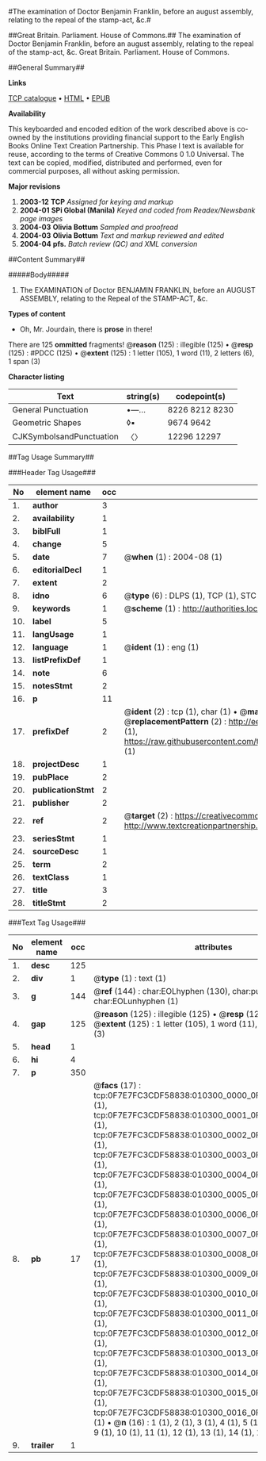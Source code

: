 #The examination of Doctor Benjamin Franklin, before an august assembly, relating to the repeal of the stamp-act, &c.#

##Great Britain. Parliament. House of Commons.##
The examination of Doctor Benjamin Franklin, before an august assembly, relating to the repeal of the stamp-act, &c.
Great Britain. Parliament. House of Commons.

##General Summary##

**Links**

[TCP catalogue](http://www.ota.ox.ac.uk/tcp/)  • 
[HTML](http://tei.it.ox.ac.uk/tcp/Texts-HTML/free/N08/N08073.html)  • 
[EPUB](http://tei.it.ox.ac.uk/tcp/Texts-EPUB/free/N08/N08073.epub)

**Availability**

This keyboarded and encoded edition of the
	       work described above is co-owned by the institutions
	       providing financial support to the Early English Books
	       Online Text Creation Partnership. This Phase I text is
	       available for reuse, according to the terms of Creative
	       Commons 0 1.0 Universal. The text can be copied,
	       modified, distributed and performed, even for
	       commercial purposes, all without asking permission.

**Major revisions**

1. __2003-12__ __TCP__ *Assigned for keying and markup*
1. __2004-01__ __SPi Global (Manila)__ *Keyed and coded from Readex/Newsbank page images*
1. __2004-03__ __Olivia Bottum__ *Sampled and proofread*
1. __2004-03__ __Olivia Bottum__ *Text and markup reviewed and edited*
1. __2004-04__ __pfs.__ *Batch review (QC) and XML conversion*

##Content Summary##

#####Body#####

1. The EXAMINATION of Doctor BENJAMIN FRANKLIN, before an AUGUST ASSEMBLY, relating to the Repeal of the STAMP-ACT, &c.

**Types of content**

  * Oh, Mr. Jourdain, there is **prose** in there!

There are 125 **ommitted** fragments! 
 @__reason__ (125) : illegible (125)  •  @__resp__ (125) : #PDCC (125)  •  @__extent__ (125) : 1 letter (105), 1 word (11), 2 letters (6), 1 span (3)

**Character listing**


|Text|string(s)|codepoint(s)|
|---|---|---|
|General Punctuation|•—…|8226 8212 8230|
|Geometric Shapes|◊▪|9674 9642|
|CJKSymbolsandPunctuation|〈〉|12296 12297|

##Tag Usage Summary##

###Header Tag Usage###

|No|element name|occ|attributes|
|---|---|---|---|
|1.|__author__|3||
|2.|__availability__|1||
|3.|__biblFull__|1||
|4.|__change__|5||
|5.|__date__|7| @__when__ (1) : 2004-08 (1)|
|6.|__editorialDecl__|1||
|7.|__extent__|2||
|8.|__idno__|6| @__type__ (6) : DLPS (1), TCP (1), STC (1), NOTIS (1), IMAGE-SET (1), EVANS-CITATION (1)|
|9.|__keywords__|1| @__scheme__ (1) : http://authorities.loc.gov/ (1)|
|10.|__label__|5||
|11.|__langUsage__|1||
|12.|__language__|1| @__ident__ (1) : eng (1)|
|13.|__listPrefixDef__|1||
|14.|__note__|6||
|15.|__notesStmt__|2||
|16.|__p__|11||
|17.|__prefixDef__|2| @__ident__ (2) : tcp (1), char (1)  •  @__matchPattern__ (2) : ([0-9\-]+):([0-9IVX]+) (1), (.+) (1)  •  @__replacementPattern__ (2) : http://eebo.chadwyck.com/downloadtiff?vid=$1&page=$2 (1), https://raw.githubusercontent.com/textcreationpartnership/Texts/master/tcpchars.xml#$1 (1)|
|18.|__projectDesc__|1||
|19.|__pubPlace__|2||
|20.|__publicationStmt__|2||
|21.|__publisher__|2||
|22.|__ref__|2| @__target__ (2) : https://creativecommons.org/publicdomain/zero/1.0/ (1), http://www.textcreationpartnership.org/docs/. (1)|
|23.|__seriesStmt__|1||
|24.|__sourceDesc__|1||
|25.|__term__|2||
|26.|__textClass__|1||
|27.|__title__|3||
|28.|__titleStmt__|2||


###Text Tag Usage###

|No|element name|occ|attributes|
|---|---|---|---|
|1.|__desc__|125||
|2.|__div__|1| @__type__ (1) : text (1)|
|3.|__g__|144| @__ref__ (144) : char:EOLhyphen (130), char:punc (13), char:EOLunhyphen (1)|
|4.|__gap__|125| @__reason__ (125) : illegible (125)  •  @__resp__ (125) : #PDCC (125)  •  @__extent__ (125) : 1 letter (105), 1 word (11), 2 letters (6), 1 span (3)|
|5.|__head__|1||
|6.|__hi__|4||
|7.|__p__|350||
|8.|__pb__|17| @__facs__ (17) : tcp:0F7E7FC3CDF58838:010300_0000_0F7E7334E943B498 (1), tcp:0F7E7FC3CDF58838:010300_0001_0F7E7335A62AC850 (1), tcp:0F7E7FC3CDF58838:010300_0002_0F7E733664703770 (1), tcp:0F7E7FC3CDF58838:010300_0003_0F7E73371DB679D0 (1), tcp:0F7E7FC3CDF58838:010300_0004_0F7E73382A76DD68 (1), tcp:0F7E7FC3CDF58838:010300_0005_0F7E7338A4AA0068 (1), tcp:0F7E7FC3CDF58838:010300_0006_0F7E73395B80DCF0 (1), tcp:0F7E7FC3CDF58838:010300_0007_0F7E733A697426F0 (1), tcp:0F7E7FC3CDF58838:010300_0008_0F7E733AD894FBE8 (1), tcp:0F7E7FC3CDF58838:010300_0009_0F7E733E9F5EC300 (1), tcp:0F7E7FC3CDF58838:010300_0010_0F7E733FB2D4AA30 (1), tcp:0F7E7FC3CDF58838:010300_0011_0F7E73402394DB30 (1), tcp:0F7E7FC3CDF58838:010300_0012_0F7E7340E18DAD08 (1), tcp:0F7E7FC3CDF58838:010300_0013_0F7E73419CC1FBF8 (1), tcp:0F7E7FC3CDF58838:010300_0014_0F7E7342790DFCD0 (1), tcp:0F7E7FC3CDF58838:010300_0015_0F7E734342A0A350 (1), tcp:0F7E7FC3CDF58838:010300_0016_0F7E7343F009DA00 (1)  •  @__n__ (16) : 1 (1), 2 (1), 3 (1), 4 (1), 5 (1), 6 (1), 7 (1), 8 (1), 9 (1), 10 (1), 11 (1), 12 (1), 13 (1), 14 (1), 15 (1), 16 (1)|
|9.|__trailer__|1||
